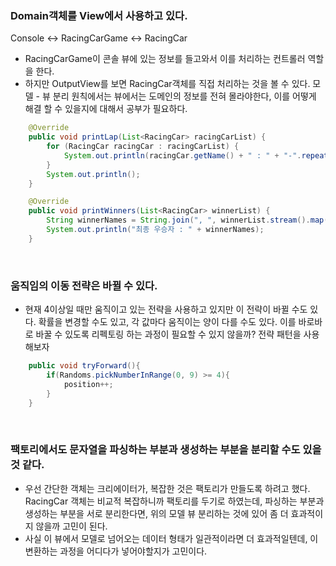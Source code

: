 ### Domain객체를 View에서 사용하고 있다.
Console ↔ RacingCarGame ↔ RacingCar

- RacingCarGame이 콘솔 뷰에 있는 정보를 들고와서 이를 처리하는 컨트롤러 역할을 한다.
- 하지만 OutputView를 보면 RacingCar객체를 직접 처리하는 것을 볼 수 있다. 모델 - 뷰 분리 원칙에서는 뷰에서는 도메인의 정보를 전혀 몰라야한다, 이를 어떻게 해결 할 수 있을지에 대해서 공부가 필요하다.

```java
    @Override
    public void printLap(List<RacingCar> racingCarList) {
        for (RacingCar racingCar : racingCarList) {
            System.out.println(racingCar.getName() + " : " + "-".repeat(racingCar.getPosition()));
        }
        System.out.println();
    }

    @Override
    public void printWinners(List<RacingCar> winnerList) {
        String winnerNames = String.join(", ", winnerList.stream().map(RacingCar::getName).toList());
        System.out.println("최종 우승자 : " + winnerNames);
    }
```
<br/>

### 움직임의 이동 전략은 바뀔 수 있다.
- 현재 4이상일 때만 움직이고 있는 전략을 사용하고 있지만 이 전략이 바뀔 수도 있다. 확률을 변경할 수도 있고, 각 값마다 움직이는 양이 다를 수도 있다. 이를 바로바로 바꿀 수 있도록 리펙토링 하는 과정이 필요할 수 있지 않을까? 전략 패턴을 사용해보자

```java
    public void tryForward(){
        if(Randoms.pickNumberInRange(0, 9) >= 4){
            position++;
        }
    }
```
<br/>


### 팩토리에서도 문자열을 파싱하는 부분과 생성하는 부분을 분리할 수도 있을 것 같다.

- 우선 간단한 객체는 크리에이터가, 복잡한 것은 팩토리가 만들도록 하려고 했다. RacingCar 객체는 비교적 복잡하니까 팩토리를 두기로 하였는데, 파싱하는 부분과 생성하는 부분을 서로 분리한다면, 위의 모델 뷰 분리하는 것에 있어 좀 더 효과적이지 않을까 고민이 된다.
- 사실 이 뷰에서 모델로 넘어오는 데이터 형태가 일관적이라면 더 효과적일텐데, 이 변환하는 과정을 어디다가 넣어야할지가 고민이다.